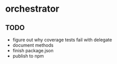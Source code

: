 orchestrator
============


## TODO

- figure out why coverage tests fail with delegate
- document methods
- finish package.json
- publish to npm

